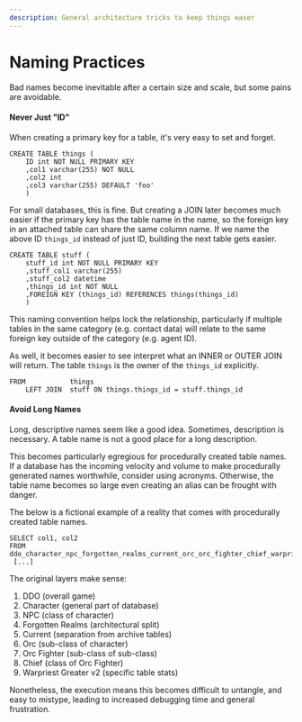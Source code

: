 ```yaml
---
description: General architecture tricks to keep things easer
---
```


# Naming Practices

Bad names become inevitable after a certain size and scale, but some pains are avoidable.

#### Never Just "ID"

When creating a primary key for a table, it's very easy to set and forget.

```text
CREATE TABLE things (
    ID int NOT NULL PRIMARY KEY
    ,col1 varchar(255) NOT NULL
    ,col2 int
    ,col3 varchar(255) DEFAULT 'foo'
    )
```

For small databases, this is fine.  But creating a JOIN later becomes much easier if the primary key has the table name in the name, so the foreign key in an attached table can share the same column name.  If we name the above ID `things_id` instead of just ID, building the next table gets easier.

```text
CREATE TABLE stuff (
    stuff_id int NOT NULL PRIMARY KEY
    ,stuff_col1 varchar(255)
    ,stuff_col2 datetime
    ,things_id int NOT NULL
    ,FOREIGN KEY (things_id) REFERENCES things(things_id)
    ) 
```

This naming convention helps lock the relationship, particularly if multiple tables in the same category \(e.g. contact data\) will relate to the same foreign key outside of the category \(e.g. agent ID\).  

As well, it becomes easier to see interpret what an INNER or OUTER JOIN will return.  The table `things` is the owner of the `things_id` explicitly.  

```text
FROM           things
    LEFT JOIN  stuff ON things.things_id = stuff.things_id
```

#### Avoid Long Names

Long, descriptive names seem like a good idea.  Sometimes, description is necessary.  A table name is not a good place for a long description.

This becomes particularly egregious for procedurally created table names.  If a database has the incoming velocity and volume to make procedurally generated names worthwhile, consider using acronyms.  Otherwise, the table name becomes so large even creating an alias can be frought with danger.

The below is a fictional example of a reality that comes with procedurally created table names.  

```text
SELECT col1, col2
FROM ddo_character_npc_forgotten_realms_current_orc_orc_fighter_chief_warpriest_v2
 [...]
```

The original layers make sense:

1. DDO \(overall game\)
2. Character \(general part of database\)
3. NPC \(class of character\)
4. Forgotten Realms \(architectural split\)
5. Current \(separation from archive tables\)
6. Orc \(sub-class of character\)
7. Orc Fighter \(sub-class of sub-class\)
8. Chief \(class of Orc Fighter\)
9. Warpriest Greater v2 \(specific table stats\)

Nonetheless, the execution means this becomes difficult to untangle, and easy to mistype, leading to increased debugging time and general frustration.



